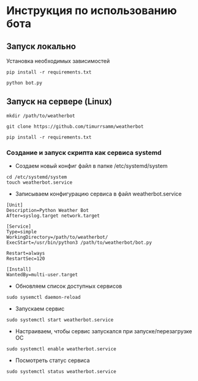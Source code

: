 # Инструкция по использованию бота

## Запуск локально

Установка необходимых зависимостей

`pip install -r requirements.txt`

`python bot.py`

## Запуск на сервере (Linux)

```
mkdir /path/to/weatherbot

git clone https://github.com/timurrsamm/weatherbot

pip install -r requirements.txt

```

### Создание и запуск скрипта как сервиса systemd

- Создаем новый конфиг файл в папке /etc/systemd/system
```
cd /etc/systemd/system
touch weatherbot.service
```

- Записываем конфигурацию сервиса в файл weatherbot.service

```
[Unit]
Description=Python Weather Bot
After=syslog.target network.target

[Service]
Type=simple
WorkingDirectory=/path/to/weatherbot/
ExecStart=/usr/bin/python3 /path/to/weatherbot/bot.py

Restart=always
RestartSec=120

[Install]
WantedBy=multi-user.target
```

- Обновляем список доступных сервисов  

```
sudo sysemctl daemon-reload
```

- Запускаем сервис

```
sudo systemctl start weatherbot.service
```

- Настраиваем, чтобы сервис запускался при запуске/перезагрузке ОС

```
sudo systemctl enable weatherbot.service 
```

- Посмотреть статус сервиса

```
sudo systemctl status weatherbot.service
```